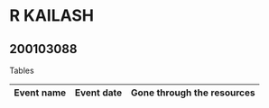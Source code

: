 # R KAILASH 
## 200103088

Tables

|Event name |Event date |Gone through the resources |
|--- |--- |--- |
